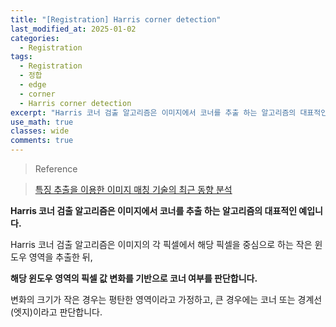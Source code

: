 ```yaml
---
title: "[Registration] Harris corner detection"
last_modified_at: 2025-01-02
categories:
  - Registration
tags:
  - Registration
  - 정합
  - edge
  - corner
  - Harris corner detection
excerpt: "Harris 코너 검출 알고리즘은 이미지에서 코너를 추출 하는 알고리즘의 대표적인 예입니다."
use_math: true
classes: wide
comments: true
---
```


> Reference

> [특징 추출을 이용한 이미지 매칭 기술의 최근 동향 분석](https://ksbe-jbe.org/xml/37415/37415.pdf)

**Harris 코너 검출 알고리즘은 이미지에서 코너를 추출 하는 알고리즘의 대표적인 예입니다.**

Harris 코너 검출 알고리즘은 이미지의 각 픽셀에서 해당 픽셀을 중심으로 하는 작은 윈도우 영역을 추출한 뒤, 

**해당 윈도우 영역의 픽셀 값 변화를 기반으로 코너 여부를 판단합니다.**

변화의 크기가 작은 경우는 평탄한 영역이라고 가정하고, 큰 경우에는 코너 또는 경계선(엣지)이라고 판단합니다.

